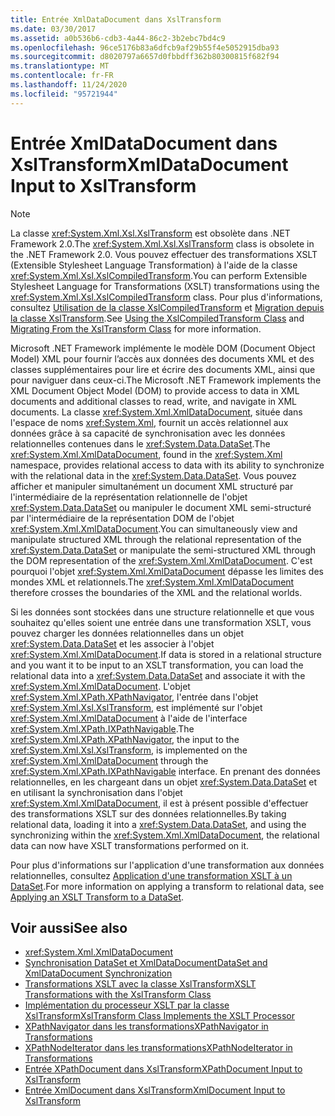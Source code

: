 ```yaml
---
title: Entrée XmlDataDocument dans XslTransform
ms.date: 03/30/2017
ms.assetid: a0b536b6-cdb3-4a44-86c2-3b2ebc7bd4c9
ms.openlocfilehash: 96ce5176b83a6dfcb9af29b55f4e5052915dba93
ms.sourcegitcommit: d8020797a6657d0fbbdff362b80300815f682f94
ms.translationtype: MT
ms.contentlocale: fr-FR
ms.lasthandoff: 11/24/2020
ms.locfileid: "95721944"
---
```

# <a name="xmldatadocument-input-to-xsltransform"></a><span data-ttu-id="bc41a-102">Entrée XmlDataDocument dans XslTransform</span><span class="sxs-lookup"><span data-stu-id="bc41a-102">XmlDataDocument Input to XslTransform</span></span>

> [!NOTE]
> <span data-ttu-id="bc41a-103">La classe <xref:System.Xml.Xsl.XslTransform> est obsolète dans .NET Framework 2.0.</span><span class="sxs-lookup"><span data-stu-id="bc41a-103">The <xref:System.Xml.Xsl.XslTransform> class is obsolete in the .NET Framework 2.0.</span></span> <span data-ttu-id="bc41a-104">Vous pouvez effectuer des transformations XSLT (Extensible Stylesheet Language Transformation) à l'aide de la classe <xref:System.Xml.Xsl.XslCompiledTransform>.</span><span class="sxs-lookup"><span data-stu-id="bc41a-104">You can perform Extensible Stylesheet Language for Transformations (XSLT) transformations using the <xref:System.Xml.Xsl.XslCompiledTransform> class.</span></span> <span data-ttu-id="bc41a-105">Pour plus d'informations, consultez [Utilisation de la classe XslCompiledTransform](using-the-xslcompiledtransform-class.md) et [Migration depuis la classe XslTransform](migrating-from-the-xsltransform-class.md).</span><span class="sxs-lookup"><span data-stu-id="bc41a-105">See [Using the XslCompiledTransform Class](using-the-xslcompiledtransform-class.md) and [Migrating From the XslTransform Class](migrating-from-the-xsltransform-class.md) for more information.</span></span>  
  
 <span data-ttu-id="bc41a-106">Microsoft .NET Framework implémente le modèle DOM (Document Object Model) XML pour fournir l’accès aux données des documents XML et des classes supplémentaires pour lire et écrire des documents XML, ainsi que pour naviguer dans ceux-ci.</span><span class="sxs-lookup"><span data-stu-id="bc41a-106">The Microsoft .NET Framework implements the XML Document Object Model (DOM) to provide access to data in XML documents and additional classes to read, write, and navigate in XML documents.</span></span> <span data-ttu-id="bc41a-107">La classe <xref:System.Xml.XmlDataDocument>, située dans l'espace de noms <xref:System.Xml>, fournit un accès relationnel aux données grâce à sa capacité de synchronisation avec les données relationnelles contenues dans le <xref:System.Data.DataSet>.</span><span class="sxs-lookup"><span data-stu-id="bc41a-107">The <xref:System.Xml.XmlDataDocument>, found in the <xref:System.Xml> namespace, provides relational access to data with its ability to synchronize with the relational data in the <xref:System.Data.DataSet>.</span></span> <span data-ttu-id="bc41a-108">Vous pouvez afficher et manipuler simultanément un document XML structuré par l'intermédiaire de la représentation relationnelle de l'objet <xref:System.Data.DataSet> ou manipuler le document XML semi-structuré par l'intermédiaire de la représentation DOM de l'objet <xref:System.Xml.XmlDataDocument>.</span><span class="sxs-lookup"><span data-stu-id="bc41a-108">You can simultaneously view and manipulate structured XML through the relational representation of the <xref:System.Data.DataSet> or manipulate the semi-structured XML through the DOM representation of the <xref:System.Xml.XmlDataDocument>.</span></span> <span data-ttu-id="bc41a-109">C'est pourquoi l'objet <xref:System.Xml.XmlDataDocument> dépasse les limites des mondes XML et relationnels.</span><span class="sxs-lookup"><span data-stu-id="bc41a-109">The <xref:System.Xml.XmlDataDocument> therefore crosses the boundaries of the XML and the relational worlds.</span></span>  
  
 <span data-ttu-id="bc41a-110">Si les données sont stockées dans une structure relationnelle et que vous souhaitez qu'elles soient une entrée dans une transformation XSLT, vous pouvez charger les données relationnelles dans un objet <xref:System.Data.DataSet> et les associer à l'objet <xref:System.Xml.XmlDataDocument>.</span><span class="sxs-lookup"><span data-stu-id="bc41a-110">If data is stored in a relational structure and you want it to be input to an XSLT transformation, you can load the relational data into a <xref:System.Data.DataSet> and associate it with the <xref:System.Xml.XmlDataDocument>.</span></span> <span data-ttu-id="bc41a-111">L'objet <xref:System.Xml.XPath.XPathNavigator>, l'entrée dans l'objet <xref:System.Xml.Xsl.XslTransform>, est implémenté sur l'objet <xref:System.Xml.XmlDataDocument> à l'aide de l'interface <xref:System.Xml.XPath.IXPathNavigable>.</span><span class="sxs-lookup"><span data-stu-id="bc41a-111">The <xref:System.Xml.XPath.XPathNavigator>, the input to the <xref:System.Xml.Xsl.XslTransform>, is implemented on the <xref:System.Xml.XmlDataDocument> through the <xref:System.Xml.XPath.IXPathNavigable> interface.</span></span> <span data-ttu-id="bc41a-112">En prenant des données relationnelles, en les chargeant dans un objet <xref:System.Data.DataSet> et en utilisant la synchronisation dans l'objet <xref:System.Xml.XmlDataDocument>, il est à présent possible d'effectuer des transformations XSLT sur des données relationnelles.</span><span class="sxs-lookup"><span data-stu-id="bc41a-112">By taking relational data, loading it into a <xref:System.Data.DataSet>, and using the synchronizing within the <xref:System.Xml.XmlDataDocument>, the relational data can now have XSLT transformations performed on it.</span></span>  
  
 <span data-ttu-id="bc41a-113">Pour plus d'informations sur l'application d'une transformation aux données relationnelles, consultez [Application d'une transformation XSLT à un DataSet](../../../framework/data/adonet/dataset-datatable-dataview/applying-an-xslt-transform-to-a-dataset.md).</span><span class="sxs-lookup"><span data-stu-id="bc41a-113">For more information on applying a transform to relational data, see [Applying an XSLT Transform to a DataSet](../../../framework/data/adonet/dataset-datatable-dataview/applying-an-xslt-transform-to-a-dataset.md).</span></span>  
  
## <a name="see-also"></a><span data-ttu-id="bc41a-114">Voir aussi</span><span class="sxs-lookup"><span data-stu-id="bc41a-114">See also</span></span>

- <xref:System.Xml.XmlDataDocument>
- [<span data-ttu-id="bc41a-115">Synchronisation DataSet et XmlDataDocument</span><span class="sxs-lookup"><span data-stu-id="bc41a-115">DataSet and XmlDataDocument Synchronization</span></span>](../../../framework/data/adonet/dataset-datatable-dataview/dataset-and-xmldatadocument-synchronization.md)
- [<span data-ttu-id="bc41a-116">Transformations XSLT avec la classe XslTransform</span><span class="sxs-lookup"><span data-stu-id="bc41a-116">XSLT Transformations with the XslTransform Class</span></span>](xslt-transformations-with-the-xsltransform-class.md)
- [<span data-ttu-id="bc41a-117">Implémentation du processeur XSLT par la classe XslTransform</span><span class="sxs-lookup"><span data-stu-id="bc41a-117">XslTransform Class Implements the XSLT Processor</span></span>](xsltransform-class-implements-the-xslt-processor.md)
- [<span data-ttu-id="bc41a-118">XPathNavigator dans les transformations</span><span class="sxs-lookup"><span data-stu-id="bc41a-118">XPathNavigator in Transformations</span></span>](xpathnavigator-in-transformations.md)
- [<span data-ttu-id="bc41a-119">XPathNodeIterator dans les transformations</span><span class="sxs-lookup"><span data-stu-id="bc41a-119">XPathNodeIterator in Transformations</span></span>](xpathnodeiterator-in-transformations.md)
- [<span data-ttu-id="bc41a-120">Entrée XPathDocument dans XslTransform</span><span class="sxs-lookup"><span data-stu-id="bc41a-120">XPathDocument Input to XslTransform</span></span>](xpathdocument-input-to-xsltransform.md)
- [<span data-ttu-id="bc41a-121">Entrée XmlDocument dans XslTransform</span><span class="sxs-lookup"><span data-stu-id="bc41a-121">XmlDocument Input to XslTransform</span></span>](xmldocument-input-to-xsltransform.md)
